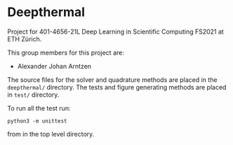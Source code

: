 # Deepthermal
Project for 401-4656-21L Deep Learning in Scientific Computing FS2021 at ETH Zürich. 

This group members for this project are: 
 * Alexander Johan Arntzen 

The source files for the solver and quadrature methods are placed in the `deepthermal/` directory. 
The tests and figure generating methods are placed in `test/` directory. 

To run all the test run: 

```
python3 -m unittest
```
from in the top level directory. 
<!---

Alternatively  append `test.test_quadrature.TestQuadratureMethods`, `test.test_solver.TestHomogeneousDirichlet`,  `test.test_meshing.TestMeshing`
or `test.test_solver.TestSolverNeumann` to run the test corresponding to each task. These test will compare the numerical solutions with the analytical solution as required by the project description. 
For example: 
```
python3 -m unittest test.test_quadrature.TestQuadratureMethods
```
Then the figures will be generated into the `figures/` directory. 

To test the methods developed for part 2 of the project run 
```
python3 -m unittest test.test_stress_recovery.TestStressRecovery
```
,  
```
python3 -m unittest test.test_elasticity_solver.TestElasticHomogeneousDirichlet
```
or 
```
python3 -m unittest test.test_elasticity_solver.TestElasticSolverPerformance
```
.
-->